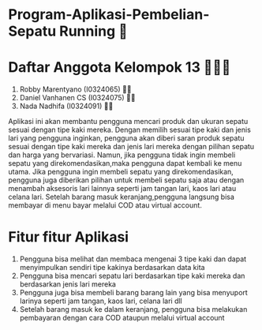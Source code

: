 # Program-Aplikasi-Pembelian-Sepatu Running 🏃
# Daftar Anggota Kelompok 13 👨‍👨‍👧
1. Robby Marentyano (I0324065)   🧑‍💻
2. Daniel Vanhanen CS (I0324075) 🧑‍💻
3. Nada Nadhifa (I0324091)       👩‍💻


Aplikasi ini akan membantu pengguna mencari produk dan ukuran sepatu sesuai dengan tipe kaki mereka. Dengan memilih sesuai tipe kaki dan jenis lari yang pengguna inginkan, pengguna akan diberi saran produk sepatu sesuai dengan tipe kaki mereka dan jenis lari mereka dengan pilihan sepatu dan harga yang bervariasi. Namun, jika pengguna tidak ingin membeli sepatu yang direkomendasikan,maka pengguna dapat kembali ke menu utama. Jika pengguna ingin membeli sepatu yang direkomendasikan, pengguna juga diberikan pilihan untuk membeli sepatu saja atau dengan menambah aksesoris lari lainnya seperti jam tangan lari, kaos lari atau celana lari. Setelah barang masuk keranjang,pengguna langsung bisa membayar di menu bayar melalui COD atau virtual account.

# Fitur fitur Aplikasi
1. Pengguna bisa melihat dan membaca mengenai 3 tipe kaki dan dapat menyimpulkan sendiri tipe kakinya berdasarkan data kita
2. Pengguna bisa mencari sepatu lari berdasarkan tipe kaki mereka dan berdasarkan jenis lari mereka
3. Pengguna juga bisa membeli barang barang lain yang bisa menyuport larinya seperti jam tangan, kaos lari, celana lari dll
4. Setelah barang masuk ke dalam keranjang, pengguna bisa melakukan pembayaran dengan cara COD ataupun melalui virtual account

